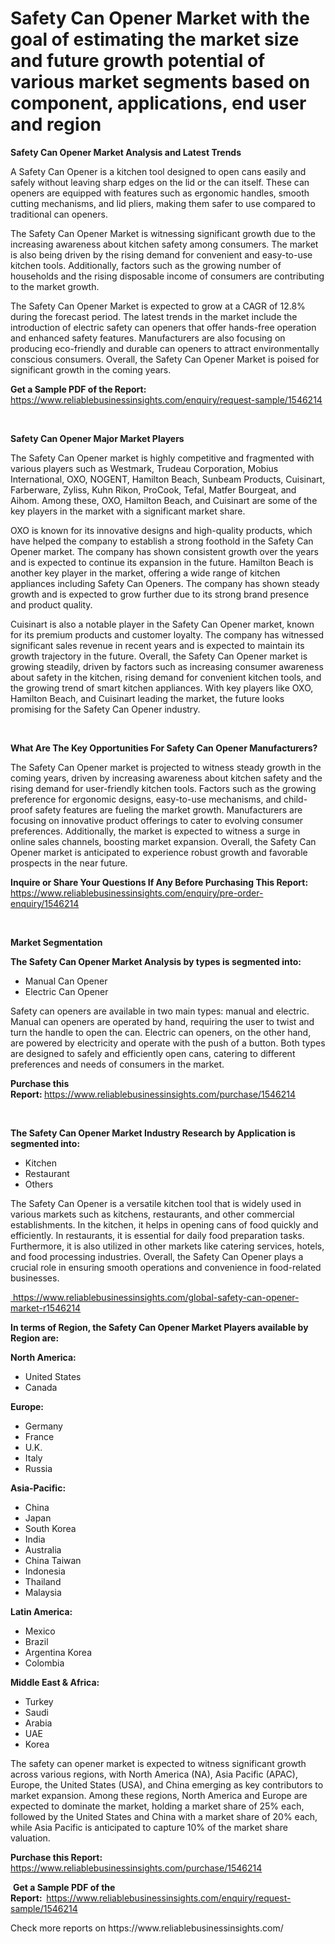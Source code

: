 <p><h1>Safety Can Opener Market with the goal of estimating the market size and future growth potential of various market segments based on component, applications, end user and region</h1></p><p><strong>Safety Can Opener Market Analysis and Latest Trends</strong></p>
<p><p>A Safety Can Opener is a kitchen tool designed to open cans easily and safely without leaving sharp edges on the lid or the can itself. These can openers are equipped with features such as ergonomic handles, smooth cutting mechanisms, and lid pliers, making them safer to use compared to traditional can openers.</p><p>The Safety Can Opener Market is witnessing significant growth due to the increasing awareness about kitchen safety among consumers. The market is also being driven by the rising demand for convenient and easy-to-use kitchen tools. Additionally, factors such as the growing number of households and the rising disposable income of consumers are contributing to the market growth.</p><p>The Safety Can Opener Market is expected to grow at a CAGR of 12.8% during the forecast period. The latest trends in the market include the introduction of electric safety can openers that offer hands-free operation and enhanced safety features. Manufacturers are also focusing on producing eco-friendly and durable can openers to attract environmentally conscious consumers. Overall, the Safety Can Opener Market is poised for significant growth in the coming years.</p></p>
<p><strong>Get a Sample PDF of the Report:&nbsp;</strong> <a href="https://www.reliablebusinessinsights.com/enquiry/request-sample/1546214">https://www.reliablebusinessinsights.com/enquiry/request-sample/1546214</a></p>
<p>&nbsp;</p>
<p><strong>Safety Can Opener Major Market Players</strong></p>
<p><p>The Safety Can Opener market is highly competitive and fragmented with various players such as Westmark, Trudeau Corporation, Mobius International, OXO, NOGENT, Hamilton Beach, Sunbeam Products, Cuisinart, Farberware, Zyliss, Kuhn Rikon, ProCook, Tefal, Matfer Bourgeat, and Aihom. Among these, OXO, Hamilton Beach, and Cuisinart are some of the key players in the market with a significant market share.</p><p>OXO is known for its innovative designs and high-quality products, which have helped the company to establish a strong foothold in the Safety Can Opener market. The company has shown consistent growth over the years and is expected to continue its expansion in the future. Hamilton Beach is another key player in the market, offering a wide range of kitchen appliances including Safety Can Openers. The company has shown steady growth and is expected to grow further due to its strong brand presence and product quality.</p><p>Cuisinart is also a notable player in the Safety Can Opener market, known for its premium products and customer loyalty. The company has witnessed significant sales revenue in recent years and is expected to maintain its growth trajectory in the future. Overall, the Safety Can Opener market is growing steadily, driven by factors such as increasing consumer awareness about safety in the kitchen, rising demand for convenient kitchen tools, and the growing trend of smart kitchen appliances. With key players like OXO, Hamilton Beach, and Cuisinart leading the market, the future looks promising for the Safety Can Opener industry.</p></p>
<p>&nbsp;</p>
<p><strong>What Are The Key Opportunities For Safety Can Opener Manufacturers?</strong></p>
<p><p>The Safety Can Opener market is projected to witness steady growth in the coming years, driven by increasing awareness about kitchen safety and the rising demand for user-friendly kitchen tools. Factors such as the growing preference for ergonomic designs, easy-to-use mechanisms, and child-proof safety features are fueling the market growth. Manufacturers are focusing on innovative product offerings to cater to evolving consumer preferences. Additionally, the market is expected to witness a surge in online sales channels, boosting market expansion. Overall, the Safety Can Opener market is anticipated to experience robust growth and favorable prospects in the near future.</p></p>
<p><strong>Inquire or Share Your Questions If Any Before Purchasing This Report:</strong> <a href="https://www.reliablebusinessinsights.com/enquiry/pre-order-enquiry/1546214">https://www.reliablebusinessinsights.com/enquiry/pre-order-enquiry/1546214</a></p>
<p>&nbsp;</p>
<p><strong>Market Segmentation</strong></p>
<p><strong>The Safety Can Opener Market Analysis by types is segmented into:</strong></p>
<p><ul><li>Manual Can Opener</li><li>Electric Can Opener</li></ul></p>
<p><p>Safety can openers are available in two main types: manual and electric. Manual can openers are operated by hand, requiring the user to twist and turn the handle to open the can. Electric can openers, on the other hand, are powered by electricity and operate with the push of a button. Both types are designed to safely and efficiently open cans, catering to different preferences and needs of consumers in the market.</p></p>
<p><strong>Purchase this Report:&nbsp;</strong><a href="https://www.reliablebusinessinsights.com/purchase/1546214">https://www.reliablebusinessinsights.com/purchase/1546214</a></p>
<p>&nbsp;</p>
<p><strong>The Safety Can Opener Market Industry Research by Application is segmented into:</strong></p>
<p><ul><li>Kitchen</li><li>Restaurant</li><li>Others</li></ul></p>
<p><p>The Safety Can Opener is a versatile kitchen tool that is widely used in various markets such as kitchens, restaurants, and other commercial establishments. In the kitchen, it helps in opening cans of food quickly and efficiently. In restaurants, it is essential for daily food preparation tasks. Furthermore, it is also utilized in other markets like catering services, hotels, and food processing industries. Overall, the Safety Can Opener plays a crucial role in ensuring smooth operations and convenience in food-related businesses.</p></p>
<p><a href="https://www.reliablebusinessinsights.com/global-safety-can-opener-market-r1546214">&nbsp;https://www.reliablebusinessinsights.com/global-safety-can-opener-market-r1546214</a></p>
<p><strong>In terms of Region, the Safety Can Opener Market Players available by Region are:</strong></p>
<p>
    <p> <strong> North America: </strong>
        <ul>
            <li>United States</li>
            <li>Canada</li>
        </ul>
        </p> 
    <p> <strong> Europe: </strong>
        <ul>
            <li>Germany</li>
            <li>France</li>
            <li>U.K.</li>
            <li>Italy</li>
            <li>Russia</li>
        </ul>
        </p> 
    <p> <strong> Asia-Pacific: </strong>
        <ul>
            <li>China</li>
            <li>Japan</li>
            <li>South Korea</li>
            <li>India</li>
            <li>Australia</li>
            <li>China Taiwan</li>
            <li>Indonesia</li>
            <li>Thailand</li>
            <li>Malaysia</li>
        </ul>
        </p> 
    <p> <strong> Latin America: </strong>
        <ul>
            <li>Mexico</li>
            <li>Brazil</li>
            <li>Argentina Korea</li>
            <li>Colombia</li>
        </ul>
        </p> 
    <p> <strong> Middle East & Africa: </strong>
        <ul>
            <li>Turkey</li>
            <li>Saudi</li>
            <li>Arabia</li>
            <li>UAE</li>
            <li>Korea</li>
        </ul>
    </p>
    </p>
<p><p>The safety can opener market is expected to witness significant growth across various regions, with North America (NA), Asia Pacific (APAC), Europe, the United States (USA), and China emerging as key contributors to market expansion. Among these regions, North America and Europe are expected to dominate the market, holding a market share of 25% each, followed by the United States and China with a market share of 20% each, while Asia Pacific is anticipated to capture 10% of the market share valuation.</p></p>
<p><strong>Purchase this Report: </strong><a href="https://www.reliablebusinessinsights.com/purchase/1546214">https://www.reliablebusinessinsights.com/purchase/1546214</a></p>
<p>&nbsp;<strong>Get a Sample PDF of the Report:&nbsp;&nbsp;</strong><a href="https://www.reliablebusinessinsights.com/enquiry/request-sample/1546214">https://www.reliablebusinessinsights.com/enquiry/request-sample/1546214</a></p>
<p><strong></strong></p>
<p>Check more reports on https://www.reliablebusinessinsights.com/</p>